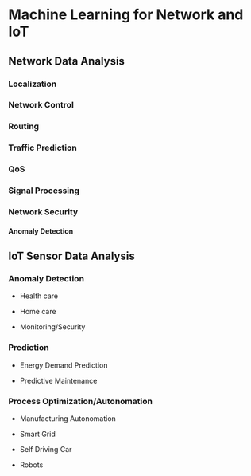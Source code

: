 # Machine Learning for Network and IoT

## Network Data Analysis

### Localization

### Network Control

### Routing

### Traffic Prediction

### QoS

### Signal Processing

### Network Security

#### Anomaly Detection



## IoT Sensor Data Analysis

### Anomaly Detection

* Health care

* Home care

* Monitoring/Security

### Prediction

* Energy Demand Prediction

* Predictive Maintenance

### Process Optimization/Autonomation

* Manufacturing Autonomation

* Smart Grid

* Self Driving Car

* Robots
